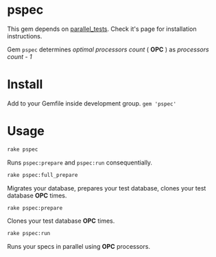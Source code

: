 pspec
=====

This gem depends on [parallel_tests](https://github.com/grosser/parallel_tests). Check it's page for installation
instructions.

Gem `pspec` determines *optimal processors count* ( **OPC** ) as
*processors count - 1*

Install
=====
Add to your Gemfile inside development group.
`gem 'pspec'`

Usage
=====
```sh
rake pspec
```
Runs `pspec:prepare` and `pspec:run` consequentially.

```sh
rake pspec:full_prepare
```
Migrates your database, prepares your test database, clones your test database **OPC** times.

```sh
rake pspec:prepare
```
Clones your test database **OPC** times.

```sh
rake pspec:run
```
Runs your specs in parallel using **OPC** processors.
